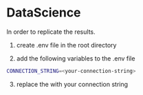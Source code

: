 # DataScience

In order to replicate the results.

1. create .env file in the root directory

2. add the following variables to the .env file

```bash
CONNECTION_STRING=<your-connection-string>
```

3. replace the <your-connection-string> with your connection string